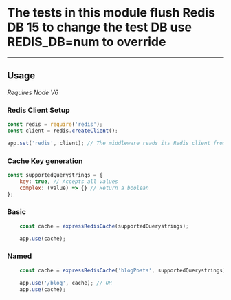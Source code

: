 # The tests in this module flush Redis DB 15 to change the test DB use REDIS_DB=num to override
_____

## Usage

*Requires Node V6*

### Redis Client Setup

```js
const redis = require('redis');
const client = redis.createClient();

app.set('redis', client); // The middleware reads its Redis client from app
```

### Cache Key generation

```js
const supportedQuerystrings = {
    key: true, // Accepts all values
    complex: (value) => {} // Return a boolean
};
```

### Basic

```js
    const cache = expressRedisCache(supportedQuerystrings);

    app.use(cache);
```

### Named

```js
    const cache = expressRedisCache('blogPosts', supportedQuerystrings);

    app.use('/blog', cache); // OR
    app.use(cache);
```

